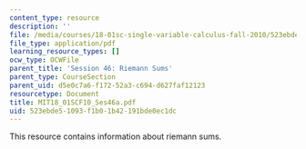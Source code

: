 ```yaml
---
content_type: resource
description: ''
file: /media/courses/18-01sc-single-variable-calculus-fall-2010/523ebde51093f1b01b42191bde0ec1dc_MIT18_01SCF10_Ses46a.pdf
file_type: application/pdf
learning_resource_types: []
ocw_type: OCWFile
parent_title: 'Session 46: Riemann Sums'
parent_type: CourseSection
parent_uid: d5e0c7a6-f172-52a3-c694-d627faf12123
resourcetype: Document
title: MIT18_01SCF10_Ses46a.pdf
uid: 523ebde5-1093-f1b0-1b42-191bde0ec1dc
---
```

This resource contains information about riemann sums.